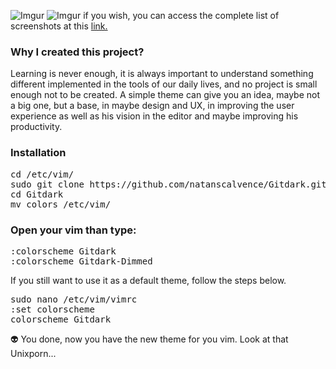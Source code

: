 ![Imgur](https://i.imgur.com/tHhTAi4.png)
![Imgur](https://i.imgur.com/G5Qh1hk.png)
if you wish, you can access the complete list of screenshots at this <a href="https://scalvence.imgur.com/all">link.</a>

### Why I created this project?

Learning is never enough, it is always important to understand something different implemented in the tools of our daily lives, and no project is small enough not to be created. A simple theme can give you an idea, maybe not a big one, but a base, in maybe design and UX, in improving the user experience as well as his vision in the editor and maybe improving his productivity.

### Installation
<pre>
cd /etc/vim/
sudo git clone https://github.com/natanscalvence/Gitdark.git
cd Gitdark
mv colors /etc/vim/
</pre>
### Open your vim than type: 
<pre>
:colorscheme Gitdark
:colorscheme Gitdark-Dimmed
</pre>

If you still want to use it as a default theme, follow the steps below.
<pre>
sudo nano /etc/vim/vimrc
:set colorscheme
colorscheme Gitdark
</pre>

👽 You done, now you have the new theme for you vim. Look at that Unixporn...


